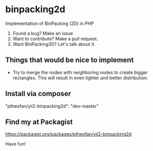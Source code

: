 binpacking2d
============

Implementation of BinPacking (2D) in PHP

1. Found a bug? Make an issue
2. Want to contribute? Make a pull request.
3. Want BinPacking3D? Let's talk about it.


Things that would be nice to implement
--------------------------------------
* Try to merge the nodes with neighboring nodes to create bigger rectangles. This will result in even tighter and better distribution.


Install via composer
--------------------
"ptheofan/yii2-binpacking2d": "dev-master"


Find my at Packagist
--------------------
https://packagist.org/packages/ptheofan/yii2-binpacking2d


Have fun!
